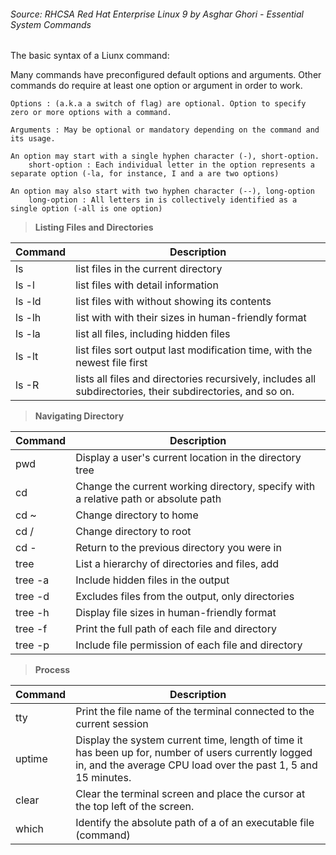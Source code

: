 ###### *Source:* RHCSA Red Hat Enterprise Linux 9 by Asghar Ghori - Essential System Commands

The basic syntax of a Liunx command: 

Many commands have preconfigured default options and arguments. Other commands do require at least one option or argument in order to work. 

    Options : (a.k.a a switch of flag) are optional. Option to specify zero or more options with a command.

    Arguments : May be optional or mandatory depending on the command and its usage. 

    An option may start with a single hyphen character (-), short-option.
        short-option : Each individual letter in the option represents a separate option (-la, for instance, I and a are two options)
    
    An option may also start with two hyphen character (--), long-option
        long-option : All letters in is collectively identified as a single option (-all is one option)

> **Listing Files and Directories**

| Command | Description |
| --- | --- |
| ls | list files in the current directory |
| ls -l | list files with detail information |
| ls -ld | list files with  without showing its contents |
| ls -lh | list with with their sizes in human-friendly format |
| ls -la | list all files, including hidden files |
| ls -lt | list files sort output last modification time, with the newest file first |
| ls -R | lists all files and directories recursively, includes all subdirectories, their subdirectories, and so on. |

> **Navigating Directory**

| Command | Description |
| --- | --- |
| pwd | Display a user's current location in the directory tree |
| cd | Change the current working directory, specify with a relative path or absolute path |
| cd ~ | Change directory to home |
| cd / | Change directory to root |
| cd - | Return to the previous directory you were in|
| tree | List a hierarchy of directories and files, add |
| tree -a | Include hidden files in the output|
| tree -d | Excludes files from the output, only directories|
| tree -h | Display file sizes in human-friendly format|
| tree -f | Print the full path of each file and directory|
| tree -p | Include file permission of each file and directory|

> **Process**

| Command | Description |
| --- | --- |
| tty | Print the file name of the terminal connected to the current session|
| uptime | Display the system current time, length of time it has been up for, number of users currently logged in, and the average CPU load over the past 1, 5 and 15 minutes.|
| clear | Clear the terminal screen and place the cursor at the top left of the screen.|
| which | Identify the absolute path of a of an executable file (command)|
